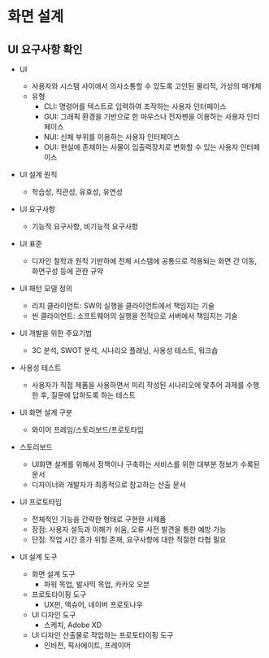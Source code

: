 # 화면 설계

## UI 요구사항 확인

- UI

  - 사용자와 시스템 사이에서 의사소통할 수 있도록 고안된 물리적, 가상의 매개체
  - 유형
    - CLI: 명령어를 텍스트로 입력하여 조작하는 사용자 인터페이스
    - GUI: 그래픽 환경을 기반으로 한 마우스나 전자펜을 이용하는 사용자 인터페이스
    - NUI: 신체 부위를 이용하는 사용자 인터페이스
    - OUI: 현실에 존재하는 사물이 입출력장치로 변화할 수 있는 사용자 인터페이스

- UI 설계 원칙

  - 학습성, 직관성, 유효성, 유연성

- UI 요구사항

  - 기능적 요구사항, 비기능적 요구사항

- UI 표준

  - 디자인 철학과 원칙 기반하에 전체 시스템에 공통으로 적용되는 화면 간 이동, 화면구성 등에 관한 규약

- UI 패턴 모델 정의

  - 리치 클라이언트: SW의 실행을 클라이언트에서 책임지는 기술
  - 씬 클라이언트: 소프트웨어의 실행을 전적으로 서버에서 책임지는 기술

- UI 개발을 위한 주요기법

  - 3C 분석, SWOT 분석, 시나리오 플래닝, 사용성 테스트, 워크숍

- 사용성 테스트

  - 사용자가 직접 제품을 사용하면서 미리 작성된 시나리오에 맟추어 과제를 수행한 후, 질문에 답하도록 하는 테스트

- UI 화면 설계 구분

  - 와이어 프레임/스토리보드/프로토타입

- 스토리보드

  - UI화면 설계를 위해서 정책이나 구축하는 서비스를 위한 대부분 정보가 수록된 문서
  - 디자이너와 개발자가 최종적으로 참고하는 산출 문서

- UI 프로토타입

  - 전체적인 기능을 간략한 형태로 구현한 시제품
  - 장점: 사용자 설득과 이해가 쉬움, 오류 사전 발견을 통한 예방 가능
  - 단점: 작업 시간 증가 위험 존재, 요구사항에 대한 적절한 타협 필요

- UI 설계 도구
  - 화면 설계 도구
    - 파워 목업, 발사믹 목업, 카카오 오븐
  - 프로토타이핑 도구
    - UX핀, 액슈어, 네이버 프로토나우
  - UI 디자인 도구
    - 스케치, Adobe XD
  - UI 디자인 산출물로 작업하는 프로토타이핑 도구
    - 인비전, 픽사에이트, 프레이머
